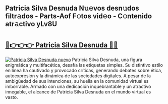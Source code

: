 ## Patricia Silva Desnuda N𝚞𝚎vos desn𝚞dos filtr𝚊dos - Parts-Aof F𝚘tos vid𝚎o - C𝚘ntenido atr𝚊ctivo yLv8U

# <h2><a href="http://mb5bl3t.tromn.icu/?c=Patricia+Silva+Desnuda">🔗👉👉👉 Patricia Silva Desnuda 🔗🔗</a></h2>

[![Patricia Silva Desnuda nuevo](https://i.imgur.com/pEAQMta.gif)](http://mb5bl3t.tromn.icu/?c=Patricia+Silva+Desnuda)
Patricia Silva Desnuda, una figura enigmática y multifacética, desafía las etiquetas simples. Su distintivo estilo en línea ha cautivado y provocado críticas, generando debates sobre ética, autoexpresión y la dinámica de las sociedades digitales. A pesar de la ambigüedad de sus intenciones, su huella en la comunidad virtual es imborrable. Armado con una dedicación inquebrantable y un atractivo innegable, el alcance de Patricia Silva Desnuda en el mundo virtual es vasto.
